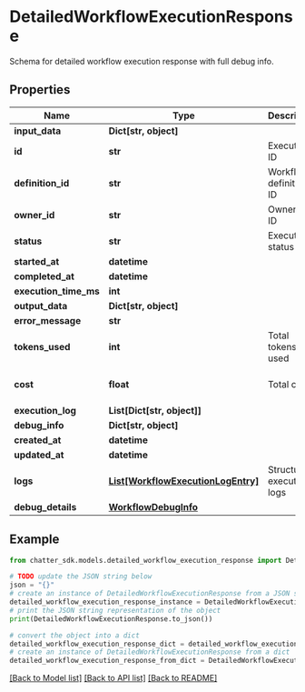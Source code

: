 # DetailedWorkflowExecutionResponse

Schema for detailed workflow execution response with full debug info.

## Properties

Name | Type | Description | Notes
------------ | ------------- | ------------- | -------------
**input_data** | **Dict[str, object]** |  | [optional] 
**id** | **str** | Execution ID | 
**definition_id** | **str** | Workflow definition ID | 
**owner_id** | **str** | Owner user ID | 
**status** | **str** | Execution status | 
**started_at** | **datetime** |  | [optional] 
**completed_at** | **datetime** |  | [optional] 
**execution_time_ms** | **int** |  | [optional] 
**output_data** | **Dict[str, object]** |  | [optional] 
**error_message** | **str** |  | [optional] 
**tokens_used** | **int** | Total tokens used | [optional] [default to 0]
**cost** | **float** | Total cost | [optional] [default to 0.0]
**execution_log** | **List[Dict[str, object]]** |  | [optional] 
**debug_info** | **Dict[str, object]** |  | [optional] 
**created_at** | **datetime** |  | [optional] 
**updated_at** | **datetime** |  | [optional] 
**logs** | [**List[WorkflowExecutionLogEntry]**](WorkflowExecutionLogEntry.md) | Structured execution logs | [optional] 
**debug_details** | [**WorkflowDebugInfo**](WorkflowDebugInfo.md) |  | [optional] 

## Example

```python
from chatter_sdk.models.detailed_workflow_execution_response import DetailedWorkflowExecutionResponse

# TODO update the JSON string below
json = "{}"
# create an instance of DetailedWorkflowExecutionResponse from a JSON string
detailed_workflow_execution_response_instance = DetailedWorkflowExecutionResponse.from_json(json)
# print the JSON string representation of the object
print(DetailedWorkflowExecutionResponse.to_json())

# convert the object into a dict
detailed_workflow_execution_response_dict = detailed_workflow_execution_response_instance.to_dict()
# create an instance of DetailedWorkflowExecutionResponse from a dict
detailed_workflow_execution_response_from_dict = DetailedWorkflowExecutionResponse.from_dict(detailed_workflow_execution_response_dict)
```
[[Back to Model list]](../README.md#documentation-for-models) [[Back to API list]](../README.md#documentation-for-api-endpoints) [[Back to README]](../README.md)


